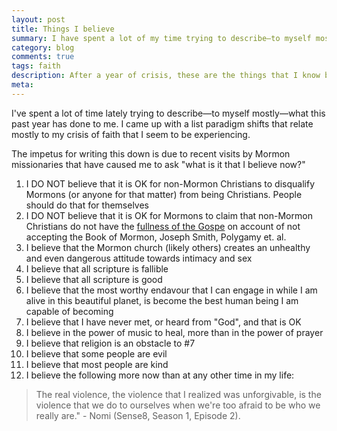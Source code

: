 ```yaml
---
layout: post
title: Things I believe
summary: I have spent a lot of my time trying to describe—to myself mostly—what this last year has done to me. I came up with a list.
category: blog
comments: true
tags: faith
description: After a year of crisis, these are the things that I know believe.
meta:
---
```



I've spent a lot of time lately trying to describe—to myself mostly—what this past year has done to me. I came up with a list paradigm shifts that relate mostly to my crisis of faith that I seem to be experiencing.

The impetus for writing this down is due to recent visits by Mormon missionaries that have caused me to ask "what is it that I believe now?"

1. I DO NOT believe that it is OK for non-Mormon Christians to disqualify Mormons (or anyone for that matter) from being Christians. People should do that for themselves 
2. I DO NOT believe that it is OK for Mormons to claim that non-Mormon Christians do not have the [fullness of the Gospe](https://www.churchofjesuschrist.org/study/new-era/2011/08/the-only-true-and-living-church?lang=eng) on account of not accepting the Book of Mormon, Joseph Smith, Polygamy et. al.
3. I believe that the Mormon church (likely others) creates an unhealthy and even dangerous attitude towards intimacy and sex
4. I believe that all scripture is fallible
5. I believe that all scripture is good
6. I believe that the most worthy endavour that I can engage in while I am alive in this beautiful planet, is become the best human being I am capable of becoming
7. I believe that I have never met, or heard from "God", and that is OK
8. I believe in the power of music to heal, more than in the power of prayer
9. I believe that religion is an obstacle to #7
10. I believe that some people are evil
11. I believe that most people are kind
12. I believe the following more now than at any other time in my life:

>The real violence, the violence that I realized was unforgivable, is the violence that we do to ourselves when we're too afraid to be who we really are." - Nomi (Sense8, Season 1, Episode 2).
